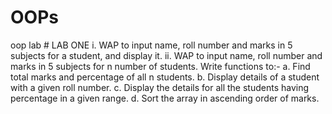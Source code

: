 # OOPs
oop lab 
                                                         # LAB ONE
i. WAP to input name, roll number and marks in 5 subjects for a student, and display it.
ii. WAP to input name, roll number and marks in 5 subjects for n number of students. Write
functions to:-
a. Find total marks and percentage of all n students.
b. Display details of a student with a given roll number.
c. Display the details for all the students having percentage in a given range.
d. Sort the array in ascending order of marks.

